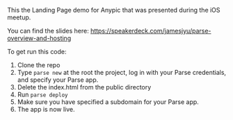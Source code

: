 This the Landing Page demo for Anypic that was presented
during the iOS meetup.

You can find the slides here: https://speakerdeck.com/jamesjyu/parse-overview-and-hosting

To get run this code:

1. Clone the repo
2. Type `parse new` at the root the project, log in with your Parse
credentials, and specify your Parse app.
3. Delete the index.html from the public directory
4. Run `parse deploy`
5. Make sure you have specified a subdomain for your Parse app.
6. The app is now live.
